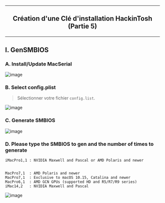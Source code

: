 ------------------------------------------------------------------------------------------------------------------
## <p align='center'> Création d'une Clé d'installation HackinTosh (Partie 5) </p>

------------------------------------------------------------------------------------------------------------------
## I. GenSMBIOS
### A. Install/Update MacSerial
![image](https://github.com/user-attachments/assets/421cbdb2-62b9-4465-aba8-1f9f06926a4a)


### B. Select config.plist
> Sélectionner votre fichier `config.list`.

![image](https://github.com/user-attachments/assets/3227022c-c16a-409c-80e3-2ec57c9694b3)

### C. Generate SMBIOS
![image](https://github.com/user-attachments/assets/cd7cb5bf-0a0c-46e6-a56e-8593b8e148a2)

### D. Please type the SMBIOS to gen and the number of times to generate
```
iMacPro1,1 : NVIDIA Maxwell and Pascal or AMD Polaris and newer


MacPro7,1  : AMD Polaris and newer
MacPro7,1  : Exclusive to macOS 10.15, Catalina and newer
MacPro6,1  : AMD GCN GPUs (supported HD and R5/R7/R9 series)
iMac14,2   : NVIDIA Maxwell and Pascal
```

![image](https://github.com/user-attachments/assets/a90db4c9-ab14-4eee-9957-fc6221ee19aa)
